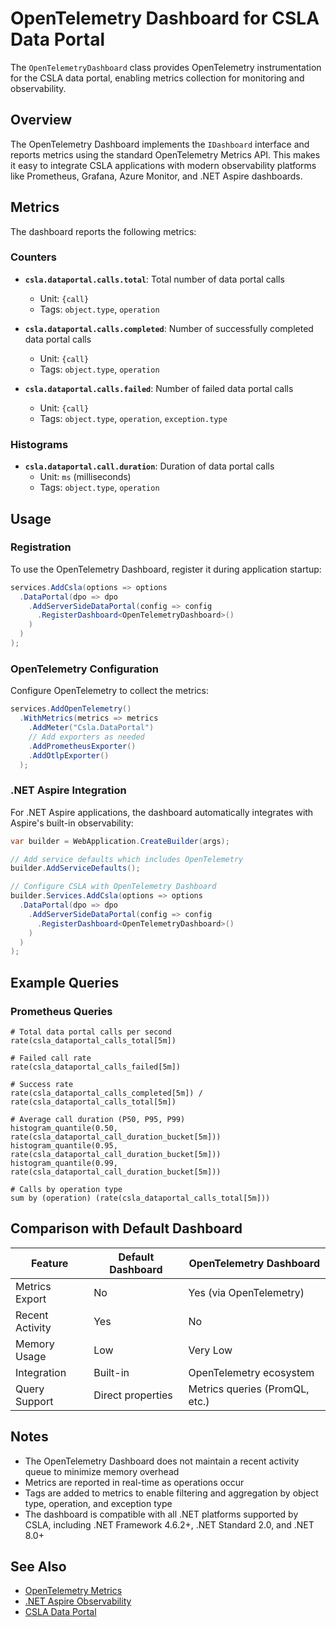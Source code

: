 # OpenTelemetry Dashboard for CSLA Data Portal

The `OpenTelemetryDashboard` class provides OpenTelemetry instrumentation for the CSLA data portal, enabling metrics collection for monitoring and observability.

## Overview

The OpenTelemetry Dashboard implements the `IDashboard` interface and reports metrics using the standard OpenTelemetry Metrics API. This makes it easy to integrate CSLA applications with modern observability platforms like Prometheus, Grafana, Azure Monitor, and .NET Aspire dashboards.

## Metrics

The dashboard reports the following metrics:

### Counters

- **`csla.dataportal.calls.total`**: Total number of data portal calls
  - Unit: `{call}`
  - Tags: `object.type`, `operation`

- **`csla.dataportal.calls.completed`**: Number of successfully completed data portal calls
  - Unit: `{call}`
  - Tags: `object.type`, `operation`

- **`csla.dataportal.calls.failed`**: Number of failed data portal calls
  - Unit: `{call}`
  - Tags: `object.type`, `operation`, `exception.type`

### Histograms

- **`csla.dataportal.call.duration`**: Duration of data portal calls
  - Unit: `ms` (milliseconds)
  - Tags: `object.type`, `operation`

## Usage

### Registration

To use the OpenTelemetry Dashboard, register it during application startup:

```csharp
services.AddCsla(options => options
  .DataPortal(dpo => dpo
    .AddServerSideDataPortal(config => config
      .RegisterDashboard<OpenTelemetryDashboard>()
    )
  )
);
```

### OpenTelemetry Configuration

Configure OpenTelemetry to collect the metrics:

```csharp
services.AddOpenTelemetry()
  .WithMetrics(metrics => metrics
    .AddMeter("Csla.DataPortal")
    // Add exporters as needed
    .AddPrometheusExporter()
    .AddOtlpExporter()
  );
```

### .NET Aspire Integration

For .NET Aspire applications, the dashboard automatically integrates with Aspire's built-in observability:

```csharp
var builder = WebApplication.CreateBuilder(args);

// Add service defaults which includes OpenTelemetry
builder.AddServiceDefaults();

// Configure CSLA with OpenTelemetry Dashboard
builder.Services.AddCsla(options => options
  .DataPortal(dpo => dpo
    .AddServerSideDataPortal(config => config
      .RegisterDashboard<OpenTelemetryDashboard>()
    )
  )
);
```

## Example Queries

### Prometheus Queries

```promql
# Total data portal calls per second
rate(csla_dataportal_calls_total[5m])

# Failed call rate
rate(csla_dataportal_calls_failed[5m])

# Success rate
rate(csla_dataportal_calls_completed[5m]) / rate(csla_dataportal_calls_total[5m])

# Average call duration (P50, P95, P99)
histogram_quantile(0.50, rate(csla_dataportal_call_duration_bucket[5m]))
histogram_quantile(0.95, rate(csla_dataportal_call_duration_bucket[5m]))
histogram_quantile(0.99, rate(csla_dataportal_call_duration_bucket[5m]))

# Calls by operation type
sum by (operation) (rate(csla_dataportal_calls_total[5m]))
```

## Comparison with Default Dashboard

| Feature | Default Dashboard | OpenTelemetry Dashboard |
|---------|------------------|------------------------|
| Metrics Export | No | Yes (via OpenTelemetry) |
| Recent Activity | Yes | No |
| Memory Usage | Low | Very Low |
| Integration | Built-in | OpenTelemetry ecosystem |
| Query Support | Direct properties | Metrics queries (PromQL, etc.) |

## Notes

- The OpenTelemetry Dashboard does not maintain a recent activity queue to minimize memory overhead
- Metrics are reported in real-time as operations occur
- Tags are added to metrics to enable filtering and aggregation by object type, operation, and exception type
- The dashboard is compatible with all .NET platforms supported by CSLA, including .NET Framework 4.6.2+, .NET Standard 2.0, and .NET 8.0+

## See Also

- [OpenTelemetry Metrics](https://opentelemetry.io/docs/instrumentation/net/getting-started/)
- [.NET Aspire Observability](https://learn.microsoft.com/en-us/dotnet/aspire/fundamentals/telemetry)
- [CSLA Data Portal](https://cslanet.com/docs/DataPortal)
